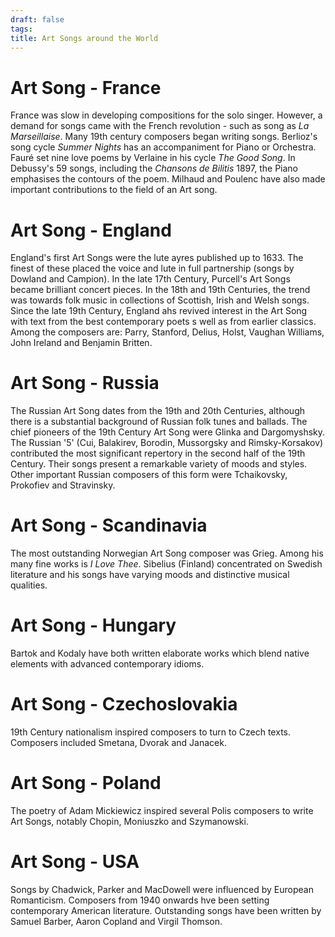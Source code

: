 ```yaml
---
draft: false
tags:
title: Art Songs around the World
---
```


# Art Song - France

France was slow in developing compositions for the solo singer. However, a demand for songs came with the French revolution - such as song as *La Marseillaise*. Many 19th century composers began writing songs. Berlioz's song cycle *Summer Nights* has an accompaniment for Piano or Orchestra. Fauré set nine love poems by Verlaine in his cycle *The Good Song*. In Debussy's 59 songs, including the *Chansons de Bilitis* 1897, the Piano emphasises the contours of the poem. Milhaud and Poulenc have also made important contributions to the field of an Art song.

# Art Song - England

England's first Art Songs were the lute ayres published up to 1633. The finest of these placed the voice and lute in full partnership (songs by Dowland and Campion). In the late 17th Century, Purcell's Art Songs became brilliant concert pieces. In the 18th and 19th Centuries, the trend was towards folk music in collections of Scottish, Irish and Welsh songs. Since the late 19th Century, England ahs revived interest in the Art Song with text from the best contemporary poets s well as from earlier classics. Among the composers are: Parry, Stanford, Delius, Holst, Vaughan Williams, John Ireland and Benjamin Britten.

# Art Song - Russia

The Russian Art Song dates from the 19th and 20th Centuries, although there is a substantial background of Russian folk tunes and ballads. The chief pioneers of the 19th Century Art Song were Glinka and Dargomyshsky. The Russian '5' (Cui, Balakirev, Borodin, Mussorgsky and Rimsky-Korsakov) contributed the most significant repertory in the second half of the 19th Century. Their songs present a remarkable variety of moods and styles. Other important Russian composers of this form were Tchaikovsky, Prokofiev and Stravinsky.

# Art Song - Scandinavia

The most outstanding Norwegian Art Song composer was Grieg. Among his many fine works is *I Love Thee*. Sibelius (Finland) concentrated on Swedish literature and his songs have varying moods and distinctive musical qualities.

# Art Song - Hungary

Bartok and Kodaly have both written elaborate works which blend native elements with advanced contemporary idioms.

# Art Song - Czechoslovakia

19th Century nationalism inspired composers to turn to Czech texts. Composers included Smetana, Dvorak and Janacek.

# Art Song - Poland

The poetry of Adam Mickiewicz inspired several Polis composers to write Art Songs, notably Chopin, Moniuszko and Szymanowski.

# Art Song - USA

Songs by Chadwick, Parker and MacDowell were influenced by European Romanticism. Composers from 1940 onwards hve been setting contemporary American literature. Outstanding songs have been written by Samuel Barber, Aaron Copland and Virgil Thomson.
